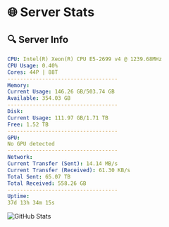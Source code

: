 # 🌐 Server Stats
## 🔍 Server Info
```yaml
CPU: Intel(R) Xeon(R) CPU E5-2699 v4 @ 1239.68MHz
CPU Usage: 0.40%
Cores: 44P | 88T
-----------------------------------
Memory:
Current Usage: 146.26 GB/503.74 GB
Available: 354.03 GB
-----------------------------------
Disk:
Current Usage: 111.97 GB/1.71 TB
Free: 1.52 TB
-----------------------------------
GPU:
No GPU detected
-----------------------------------
Network:
Current Transfer (Sent): 14.14 MB/s
Current Transfer (Received): 61.30 KB/s
Total Sent: 65.07 TB
Total Received: 558.26 GB
-----------------------------------
Uptime:
37d 13h 34m 15s
```
![GitHub Stats](https://img.shields.io/badge/Updated-2025-04-14_10:57:04-blue)